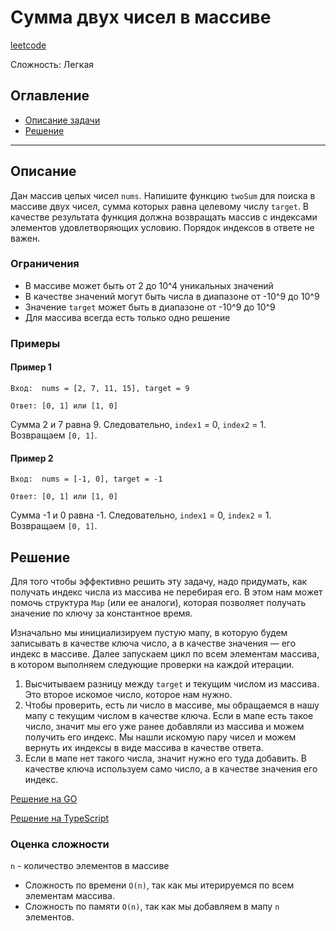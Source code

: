 # Сумма двух чисел в массиве

[leetcode](https://leetcode.com/problems/two-sum/)

Сложность: Легкая

## Оглавление

- [Описание задачи](#description)
- [Решение](#solution)

---

## <a name="description"></a>Описание

Дан массив целых чисел `nums`.
Напишите функцию `twoSum` для поиска в массиве двух чисел, сумма которых равна целевому
числу `target`.
В качестве результата функция должна возвращать массив с индексами элементов удовлетворяющих условию.
Порядок индексов в ответе не важен.

### Ограничения

- В массиве может быть от 2 до 10^4 уникальных значений
- В качестве значений могут быть числа в диапазоне от -10^9 до 10^9
- Значение `target` может быть в диапазоне от -10^9 до 10^9
- Для массива всегда есть только одно решение

### Примеры

#### Пример 1

```
Вход:  nums = [2, 7, 11, 15], target = 9
```

```
Ответ: [0, 1] или [1, 0]
```

Сумма 2 и 7 равна 9. Следовательно, `index1` = 0, `index2` = 1.<br>
Возвращаем `[0, 1]`.

#### Пример 2

```
Вход:  nums = [-1, 0], target = -1
```

```
Ответ: [0, 1] или [1, 0]
```

Сумма -1 и 0 равна -1. Следовательно, `index1` = 0, `index2` = 1.<br>
Возвращаем `[0, 1]`.

## <a name="solution"></a>Решение

Для того чтобы эффективно решить эту задачу, надо придумать, как получать индекс числа из массива не перебирая его.
В этом нам может помочь структура `Map` (или ее аналоги), которая позволяет получать значение по ключу за константное время.

Изначально мы инициализируем пустую мапу, в которую будем записывать в качестве ключа число, а в качестве значения — его индекс в массиве.
Далее запускаем цикл по всем элементам массива, в котором выполняем следующие проверки на каждой итерации.

1. Высчитываем разницу между `target` и текущим числом из массива. Это второе искомое число, которое нам нужно.
2. Чтобы проверить, есть ли число в массиве, мы обращаемся в нашу мапу с текущим числом в качестве ключа.
Если в мапе есть такое число, значит мы его уже ранее добавляли из массива и можем получить его индекс.
Мы нашли искомую пару чисел и можем вернуть их индексы в виде массива в качестве ответа.
3. Если в мапе нет такого числа, значит нужно его туда добавить. В качестве ключа используем само число, а в качестве значения его индекс.

[Решение на GO](./go/solution.go)

[Решение на TypeScript](./ts/solution.ts)

### Оценка сложности

`n` - количество элементов в массиве

- Сложность по времени `O(n)`, так как мы итерируемся по всем элементам массива.
- Сложность по памяти `O(n)`, так как мы добавляем в мапу `n` элементов.